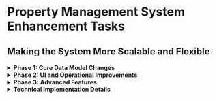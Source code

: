 # Property Management System Enhancement Tasks

## Making the System More Scalable and Flexible

<details>
<summary><strong>Phase 1: Core Data Model Changes</strong></summary>

### 1. Flexible Payment Schedules

- [x] Create `PaymentFrequency` enum (DAILY, WEEKLY, BI_WEEKLY, MONTHLY, QUARTERLY, SEMI_ANNUAL, ANNUAL, CUSTOM)
- [x] Add `paymentFrequency` field to Property model
- [x] Add `customPaymentDays` field for CUSTOM frequency option
- [x] Update payment calculation logic to support different frequencies

### 2. Property Portfolio Management

- [x] Create new `PropertyGroup` model
- [x] Add fields: id, name, description, userId, createdAt, updatedAt
- [x] Create relation between Property and PropertyGroup
- [x] Add propertyGroupId field to Property model

### 3. Dynamic Billing Cycles

- [ ] Enhance Lease model with `paymentFrequency` field
- [ ] Add `billingCycleStart` and `billingCycleEnd` fields to Lease model
- [ ] Add `nextBillingDate` field to track next payment date
- [ ] Replace fixed `dueDate` with `dueDateOffset` (days after period start)
- [ ] Update Payment model to support variable billing cycles

### 4. Payment Generation Logic

- [ ] Refactor payment generation to support different frequencies
- [ ] Implement pro-rated billing for partial periods
- [ ] Support variable due dates based on property settings
- [ ] Create batch payment generation for property groups
</details>

<details>
<summary><strong>Phase 2: UI and Operational Improvements</strong></summary>

### 1. Property Group Management UI

- [ ] Create PropertyGroup creation/edit forms
- [ ] Implement property assignment to groups
- [ ] Add group filtering on property listing pages
- [ ] Create property group dashboard view

### 2. Batch Operations

- [ ] Implement batch payment generation
- [ ] Add bulk billing creation for property groups
- [ ] Create batch maintenance request handling
- [ ] Support bulk tenant communications

### 3. Enhanced Dashboard

- [ ] Add property group filtering
- [ ] Create calendar view for upcoming payments
- [ ] Implement payment schedule visualization
- [ ] Add quick filters for payment frequencies
- [ ] Create property comparison widgets

### 4. Notification System

- [ ] Design centralized notification system
- [ ] Implement payment reminder notifications
- [ ] Add maintenance request alerts
- [ ] Create lease expiration reminders
- [ ] Support email/SMS notification options
- [ ] Allow customizable notification timing
</details>

<details>
<summary><strong>Phase 3: Advanced Features</strong></summary>

### 1. Cross-Property Reporting

- [ ] Create financial reports across property groups
- [ ] Implement occupancy rate comparisons
- [ ] Add revenue analysis by property/group
- [ ] Support custom date ranges for reports
- [ ] Create exportable report formats

### 2. Financial Forecasting

- [ ] Implement cash flow projections
- [ ] Add revenue forecasting based on leases
- [ ] Create expense prediction models
- [ ] Support what-if scenario planning
- [ ] Add financial goal tracking

### 3. Custom Automation

- [ ] Create automation rules engine
- [ ] Support property-specific automation
- [ ] Implement tenant onboarding workflows
- [ ] Add maintenance escalation rules
- [ ] Create custom notification rules

### 4. Mobile Optimizations

- [ ] Enhance mobile UI for property management
- [ ] Add offline capabilities for field work
- [ ] Implement quick actions for common tasks
- [ ] Create mobile-specific dashboards
- [ ] Support push notifications
</details>

<details>
<summary><strong>Technical Implementation Details</strong></summary>

### Schema Changes

#### PaymentFrequency Enum

```prisma
enum PaymentFrequency {
  DAILY
  WEEKLY
  BI_WEEKLY
  MONTHLY
  QUARTERLY
  SEMI_ANNUAL
  ANNUAL
  CUSTOM
}
```

#### PropertyGroup Model

```prisma
model PropertyGroup {
  id          String     @id @default(cuid())
  name        String
  description String?
  userId      String
  createdAt   DateTime   @default(now())
  updatedAt   DateTime   @updatedAt
  properties  Property[]
  user        User       @relation(fields: [userId], references: [id], onDelete: Cascade)
}
```

#### Updated Property Model

```prisma
model Property {
  // Existing fields...
  paymentFrequency PaymentFrequency @default(MONTHLY)
  customPaymentDays Int[]           @default([])
  dueDateOffset    Int              @default(0) // Days after period start
  propertyGroupId  String?
  propertyGroup    PropertyGroup?   @relation(fields: [propertyGroupId], references: [id])
  // Other existing fields...
}
```

#### Updated Lease Model

```prisma
model Lease {
  // Existing fields...
  paymentFrequency PaymentFrequency @default(MONTHLY)
  billingCycleStart DateTime
  billingCycleEnd   DateTime?
  nextBillingDate   DateTime
  // Other existing fields...
}
```

</details>
